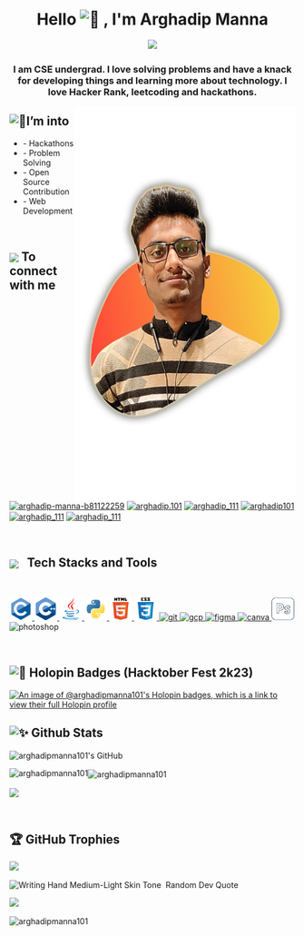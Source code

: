 <h1 align="center">Hello <picture>
  <source srcset="https://fonts.gstatic.com/s/e/notoemoji/latest/1f44b/512.webp" type="image/webp">
  <img src="https://fonts.gstatic.com/s/e/notoemoji/latest/1f44b/512.gif" alt="👋" width="32" height="32">
</picture>, I'm Arghadip Manna</h1>

<p align="center" ><img 
 src="https://user-images.githubusercontent.com/22797857/90096358-dba16400-dd54-11ea-8e44-e181ada72661.gif" width="30%"/></p>


<h3 align="center">I am  CSE undergrad. I love solving problems and have a knack for developing things and learning more about technology. I love Hacker Rank, leetcoding and hackathons.</h3>

<img align="right" alt = "Problem Solver" width = "390" src ="arghadip_dp.png">

<h2><picture>
  <source srcset="https://fonts.gstatic.com/s/e/notoemoji/latest/1f331/512.webp" type="image/webp">
  <img src="https://fonts.gstatic.com/s/e/notoemoji/latest/1f331/512.gif" alt="🌱" width="32" height="32"></picture>I’m into</h2>
<ul>
  <li>- Hackathons </li>
<li>- Problem Solving </li>
<li>- Open Source Contribution </li>
<li>- Web Development</li>
</ul>
<br>
 
 
<h2><img src="https://emojis.slackmojis.com/emojis/images/1579216111/7550/pikachu_wave.gif?1579216111" align="center"
                width="28" /> To connect with me </h2></summary>
<p align="left">
<a href="https://linkedin.com/in/arghadip-manna-b81122259" target="blank"><img align="center" src="https://raw.githubusercontent.com/rahuldkjain/github-profile-readme-generator/master/src/images/icons/Social/linked-in-alt.svg" alt="arghadip-manna-b81122259" height="30" width="40" /></a>
<a href="https://instagram.com/arghadip.101" target="blank"><img align="center" src="https://raw.githubusercontent.com/rahuldkjain/github-profile-readme-generator/master/src/images/icons/Social/instagram.svg" alt="arghadip.101" height="30" width="40" /></a>
<a href="https://www.hackerrank.com/arghadip_111" target="blank"><img align="center" src="https://raw.githubusercontent.com/rahuldkjain/github-profile-readme-generator/master/src/images/icons/Social/hackerrank.svg" alt="arghadip_111" height="30" width="40" /></a>
  <a href="https://auth.geeksforgeeks.org/user/arghadip101" target="blank"><img align="center" src="https://raw.githubusercontent.com/rahuldkjain/github-profile-readme-generator/master/src/images/icons/Social/geeks-for-geeks.svg" alt="arghadip101" height="30" width="40" /></a>
<a href="https://www.leetcode.com/arghadip_111" target="blank"><img align="center" src="https://raw.githubusercontent.com/rahuldkjain/github-profile-readme-generator/master/src/images/icons/Social/leet-code.svg" alt="arghadip_111" height="30" width="40" /></a>
<a href="https://codeforces.com/profile/Arghadip_101" target="blank"><img align="center" src="https://github.com/arghadipmanna101/arghadipmanna101/assets/130065095/e02ec5e9-ab94-45a0-9627-031e4f151400" alt="arghadip_111" height="30" width="40" /></a>

</p>
</p>
<br>
<h2><img src="https://emojis.slackmojis.com/emojis/images/1471045839/793/computerrage.gif?1471045839" align="center"
                width="28" /> &nbsp; Tech Stacks and Tools</h2>
                <br>
<p align="left"> 
<a href="https://www.cprogramming.com/" target="_blank" rel="noreferrer"> <img src="https://raw.githubusercontent.com/devicons/devicon/master/icons/c/c-original.svg" alt="c" width="40" height="40"/> </a> 
<a href="https://www.w3schools.com/cpp/" target="_blank" rel="noreferrer"> <img src="https://raw.githubusercontent.com/devicons/devicon/master/icons/cplusplus/cplusplus-original.svg" alt="cplusplus" width="40" height="40"/> </a> 
<a href="https://www.java.com" target="_blank" rel="noreferrer"> <img src="https://raw.githubusercontent.com/devicons/devicon/master/icons/java/java-original.svg" alt="java" width="40" height="40"/> </a> 
<a href="https://www.python.org" target="_blank" rel="noreferrer"> <img src="https://raw.githubusercontent.com/devicons/devicon/master/icons/python/python-original.svg" alt="python" width="40" height="40"/> </a> 
<a href="https://www.w3.org/html/" target="_blank" rel="noreferrer"> <img src="https://raw.githubusercontent.com/devicons/devicon/master/icons/html5/html5-original-wordmark.svg" alt="html5" width="40" height="40"/> </a> 
<a href="https://www.w3schools.com/css/" target="_blank" rel="noreferrer"> <img src="https://raw.githubusercontent.com/devicons/devicon/master/icons/css3/css3-original-wordmark.svg" alt="css3" width="40" height="40"/> </a> 
<a href="https://git-scm.com/" target="_blank" rel="noreferrer"> <img src="https://www.vectorlogo.zone/logos/git-scm/git-scm-icon.svg" alt="git" width="40" height="40"/> </a> 
  <a href="https://cloud.google.com" target="_blank" rel="noreferrer"> <img src="https://www.vectorlogo.zone/logos/google_cloud/google_cloud-icon.svg" alt="gcp" width="40" height="40"/> </a> 
<a href="https://www.figma.com/" target="_blank" rel="noreferrer"> <img src="https://www.vectorlogo.zone/logos/figma/figma-icon.svg" alt="figma" width="40" height="40"/> </a> 
<a href="https://www.canva.com/" target="_blank" rel="noreferrer"> <img src="https://github.com/arghadipmanna101/arghadipmanna101/assets/130065095/20307e98-2925-48d5-a7dd-7ee6a589c563" alt="canva" width="40" height="40"/> </a> 
<a href="https://www.photoshop.com/en" target="_blank" rel="noreferrer"> <img src="https://raw.githubusercontent.com/devicons/devicon/master/icons/photoshop/photoshop-line.svg" alt="photoshop" width="40" height="40"/> </a> 
<a target="_blank" rel="noreferrer"> <img src="https://github.com/arghadipmanna101/arghadipmanna101/assets/130065095/37229b0e-408a-4bec-ac2e-19fa7ec57057" alt="photoshop" width="40" height="40"/> </a> 
</p>
  <br>

  <h2><picture>
  <source srcset="https://fonts.gstatic.com/s/e/notoemoji/latest/1f31f/512.webp" type="image/webp">
  <img src="https://fonts.gstatic.com/s/e/notoemoji/latest/1f31f/512.gif" alt="🌟" width="32" height="32">
</picture> Holopin Badges (Hacktober Fest 2k23)</h2>

[![An image of @arghadipmanna101's Holopin badges, which is a link to view their full Holopin profile](https://holopin.me/arghadipmanna101)](https://holopin.me/arghadipmanna101)

<h2><img src="https://fonts.gstatic.com/s/e/notoemoji/latest/2728/512.gif" alt="✨" width="32" height="32"></picture> Github Stats </h2>
<p><img align="center" alt="arghadipmanna101's GitHub " src="https://stats.quine.sh/arghadipmanna101/github?theme=dark" href = "https://quine.sh"></p>
<p><img align="left" src="https://github-readme-stats.vercel.app/api/top-langs?username=arghadipmanna101&show_icons=true&locale=en&layout=compact" alt="arghadipmanna101" /></p>
<p><img align="center" src="https://streak-stats.demolab.com/?user=arghadipmanna101" alt="arghadipmanna101" /></p>
<p><img align="center" src = "https://github-readme-stats.vercel.app/api?username=arghadipmanna101&show_icons=true"></p>
<br>

## 🏆 GitHub Trophies
![](https://github-profile-trophy.vercel.app/?username=arghadipmanna101&theme=radical&no-frame=false&no-bg=true&margin-w=4)

<p><img src="https://raw.githubusercontent.com/Tarikul-Islam-Anik/Animated-Fluent-Emojis/master/Emojis/Hand%20gestures/Writing%20Hand%20Medium-Light%20Skin%20Tone.png" alt="Writing Hand Medium-Light Skin Tone" width="35" height="35" />&nbsp;&nbsp;Random Dev Quote</p>

![](https://quotes-github-readme.vercel.app/api?type=horizontal&theme=radical)



<!-- Proudly created with GPRM ( https://gprm.itsvg.in ) -->


<p align="left"> <img src="https://komarev.com/ghpvc/?username=arghadipmanna101&label=Profile%20views&color=00ff6e&style=flat" alt="arghadipmanna101" /> </p>
